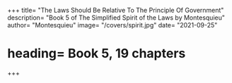
+++
title=  "The Laws Should Be Relative To The Principle Of Government"
description=  "Book 5 of The Simplified Spirit of the Laws by Montesquieu"
author=  "Montesquieu"
image=  "/covers/spirit.jpg"
date=  "2021-09-25"
# heading=  Book 5, 19 chapters
+++
